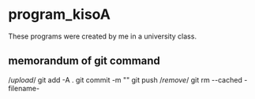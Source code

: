 # program_kisoA
These programs were created by me in a university class.

## memorandum of git command
/*upload*/
 git add -A .
 git commit -m ""
 git push
/*remove*/
git rm --cached -filename-
